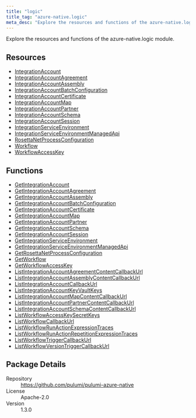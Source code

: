 ```yaml
---
title: "logic"
title_tag: "azure-native.logic"
meta_desc: "Explore the resources and functions of the azure-native.logic module."
---
```


<!-- WARNING: this file was generated by Pulumi Docs Generator. -->
<!-- Do not edit by hand unless you're certain you know what you are doing! -->

Explore the resources and functions of the azure-native.logic module.

<h2 id="resources">Resources</h2>
<ul class="api">
    <li><a href="integrationaccount" title="IntegrationAccount"><span class="symbol resource"></span>IntegrationAccount</a></li>
    <li><a href="integrationaccountagreement" title="IntegrationAccountAgreement"><span class="symbol resource"></span>IntegrationAccountAgreement</a></li>
    <li><a href="integrationaccountassembly" title="IntegrationAccountAssembly"><span class="symbol resource"></span>IntegrationAccountAssembly</a></li>
    <li><a href="integrationaccountbatchconfiguration" title="IntegrationAccountBatchConfiguration"><span class="symbol resource"></span>IntegrationAccountBatchConfiguration</a></li>
    <li><a href="integrationaccountcertificate" title="IntegrationAccountCertificate"><span class="symbol resource"></span>IntegrationAccountCertificate</a></li>
    <li><a href="integrationaccountmap" title="IntegrationAccountMap"><span class="symbol resource"></span>IntegrationAccountMap</a></li>
    <li><a href="integrationaccountpartner" title="IntegrationAccountPartner"><span class="symbol resource"></span>IntegrationAccountPartner</a></li>
    <li><a href="integrationaccountschema" title="IntegrationAccountSchema"><span class="symbol resource"></span>IntegrationAccountSchema</a></li>
    <li><a href="integrationaccountsession" title="IntegrationAccountSession"><span class="symbol resource"></span>IntegrationAccountSession</a></li>
    <li><a href="integrationserviceenvironment" title="IntegrationServiceEnvironment"><span class="symbol resource"></span>IntegrationServiceEnvironment</a></li>
    <li><a href="integrationserviceenvironmentmanagedapi" title="IntegrationServiceEnvironmentManagedApi"><span class="symbol resource"></span>IntegrationServiceEnvironmentManagedApi</a></li>
    <li><a href="rosettanetprocessconfiguration" title="RosettaNetProcessConfiguration"><span class="symbol resource"></span>RosettaNetProcessConfiguration</a></li>
    <li><a href="workflow" title="Workflow"><span class="symbol resource"></span>Workflow</a></li>
    <li><a href="workflowaccesskey" title="WorkflowAccessKey"><span class="symbol resource"></span>WorkflowAccessKey</a></li>
</ul>

<h2 id="functions">Functions</h2>
<ul class="api">
    <li><a href="getintegrationaccount" title="GetIntegrationAccount"><span class="symbol function"></span>GetIntegrationAccount</a></li>
    <li><a href="getintegrationaccountagreement" title="GetIntegrationAccountAgreement"><span class="symbol function"></span>GetIntegrationAccountAgreement</a></li>
    <li><a href="getintegrationaccountassembly" title="GetIntegrationAccountAssembly"><span class="symbol function"></span>GetIntegrationAccountAssembly</a></li>
    <li><a href="getintegrationaccountbatchconfiguration" title="GetIntegrationAccountBatchConfiguration"><span class="symbol function"></span>GetIntegrationAccountBatchConfiguration</a></li>
    <li><a href="getintegrationaccountcertificate" title="GetIntegrationAccountCertificate"><span class="symbol function"></span>GetIntegrationAccountCertificate</a></li>
    <li><a href="getintegrationaccountmap" title="GetIntegrationAccountMap"><span class="symbol function"></span>GetIntegrationAccountMap</a></li>
    <li><a href="getintegrationaccountpartner" title="GetIntegrationAccountPartner"><span class="symbol function"></span>GetIntegrationAccountPartner</a></li>
    <li><a href="getintegrationaccountschema" title="GetIntegrationAccountSchema"><span class="symbol function"></span>GetIntegrationAccountSchema</a></li>
    <li><a href="getintegrationaccountsession" title="GetIntegrationAccountSession"><span class="symbol function"></span>GetIntegrationAccountSession</a></li>
    <li><a href="getintegrationserviceenvironment" title="GetIntegrationServiceEnvironment"><span class="symbol function"></span>GetIntegrationServiceEnvironment</a></li>
    <li><a href="getintegrationserviceenvironmentmanagedapi" title="GetIntegrationServiceEnvironmentManagedApi"><span class="symbol function"></span>GetIntegrationServiceEnvironmentManagedApi</a></li>
    <li><a href="getrosettanetprocessconfiguration" title="GetRosettaNetProcessConfiguration"><span class="symbol function"></span>GetRosettaNetProcessConfiguration</a></li>
    <li><a href="getworkflow" title="GetWorkflow"><span class="symbol function"></span>GetWorkflow</a></li>
    <li><a href="getworkflowaccesskey" title="GetWorkflowAccessKey"><span class="symbol function"></span>GetWorkflowAccessKey</a></li>
    <li><a href="listintegrationaccountagreementcontentcallbackurl" title="ListIntegrationAccountAgreementContentCallbackUrl"><span class="symbol function"></span>ListIntegrationAccountAgreementContentCallbackUrl</a></li>
    <li><a href="listintegrationaccountassemblycontentcallbackurl" title="ListIntegrationAccountAssemblyContentCallbackUrl"><span class="symbol function"></span>ListIntegrationAccountAssemblyContentCallbackUrl</a></li>
    <li><a href="listintegrationaccountcallbackurl" title="ListIntegrationAccountCallbackUrl"><span class="symbol function"></span>ListIntegrationAccountCallbackUrl</a></li>
    <li><a href="listintegrationaccountkeyvaultkeys" title="ListIntegrationAccountKeyVaultKeys"><span class="symbol function"></span>ListIntegrationAccountKeyVaultKeys</a></li>
    <li><a href="listintegrationaccountmapcontentcallbackurl" title="ListIntegrationAccountMapContentCallbackUrl"><span class="symbol function"></span>ListIntegrationAccountMapContentCallbackUrl</a></li>
    <li><a href="listintegrationaccountpartnercontentcallbackurl" title="ListIntegrationAccountPartnerContentCallbackUrl"><span class="symbol function"></span>ListIntegrationAccountPartnerContentCallbackUrl</a></li>
    <li><a href="listintegrationaccountschemacontentcallbackurl" title="ListIntegrationAccountSchemaContentCallbackUrl"><span class="symbol function"></span>ListIntegrationAccountSchemaContentCallbackUrl</a></li>
    <li><a href="listworkflowaccesskeysecretkeys" title="ListWorkflowAccessKeySecretKeys"><span class="symbol function"></span>ListWorkflowAccessKeySecretKeys</a></li>
    <li><a href="listworkflowcallbackurl" title="ListWorkflowCallbackUrl"><span class="symbol function"></span>ListWorkflowCallbackUrl</a></li>
    <li><a href="listworkflowrunactionexpressiontraces" title="ListWorkflowRunActionExpressionTraces"><span class="symbol function"></span>ListWorkflowRunActionExpressionTraces</a></li>
    <li><a href="listworkflowrunactionrepetitionexpressiontraces" title="ListWorkflowRunActionRepetitionExpressionTraces"><span class="symbol function"></span>ListWorkflowRunActionRepetitionExpressionTraces</a></li>
    <li><a href="listworkflowtriggercallbackurl" title="ListWorkflowTriggerCallbackUrl"><span class="symbol function"></span>ListWorkflowTriggerCallbackUrl</a></li>
    <li><a href="listworkflowversiontriggercallbackurl" title="ListWorkflowVersionTriggerCallbackUrl"><span class="symbol function"></span>ListWorkflowVersionTriggerCallbackUrl</a></li>
</ul>

<h2 id="package-details">Package Details</h2>
<dl class="package-details">
	<dt>Repository</dt>
	<dd><a href="https://github.com/pulumi/pulumi-azure-native">https://github.com/pulumi/pulumi-azure-native</a></dd>
	<dt>License</dt>
	<dd>Apache-2.0</dd>
	<dt>Version</dt>
	<dd>1.3.0</dd>
</dl>

